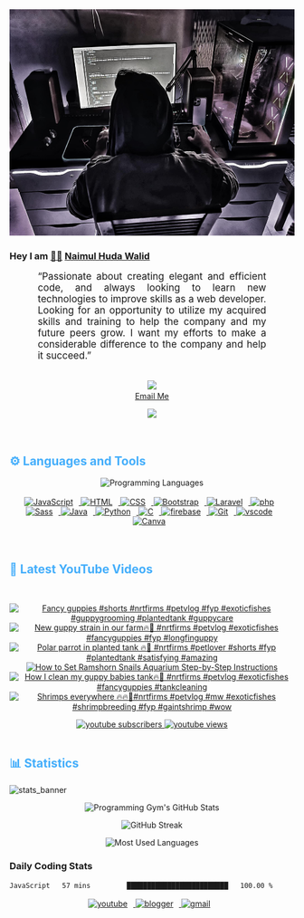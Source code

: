 <!-- ![github_cover_banner](https://www.digitalsolutionservices.com/img/services/web%20development.gif)-->

<div align="center" style="display:block;">
    <img height="400px" width="100%" alt="github cover banner" src="https://raw.githubusercontent.com/NaimulHudaWalid/NaimulHudaWalid/main/272276268_3114779035434264_920860974401480824_n.jpg"/> 
</div>

### Hey I am [👨🏻‍][facebook] [Naimul Huda Walid][youtube]



<p align:"center" style="text-align: justify; margin: 0 50px; font-size: 17px;" >
   “Passionate about creating elegant and efficient code, and always looking to learn new technologies to improve skills as a web developer. Looking for an opportunity to utilize my acquired skills and training to help the company and my future peers grow. I want my efforts to make a considerable difference to the company and help it succeed.”
<br>
<br>
<div align="center">

![](https://visitor-badge.glitch.me/badge?page_id=NaimulHudaWalid)
    <br />
[Email Me](mailto:dev.naimulhuda@gmail.com)
</div>
</p>
<!-- Typing SVG by DenverCoder1 - https://github.com/DenverCoder1/readme-typing-svg -->
<p align="center">
<!--   <a href="https://github.com/DenverCoder1/readme-typing-svg"> -->
    <img src="https://readme-typing-svg.herokuapp.com?color=E22FE4&width=380&height=45&lines=Open-Source+Enthusiast;Learning+In+Public;Empowering+Others;Nice+To+Meet+You+...&center=true"></a>

</p>
<br>
<!-- Languages and Tools -->

<h2 style="color: #44AEFB">⚙️ Languages and Tools</h2>
<div align="center" style="display:block;">
    <img width="100px" alt="Programming Languages" src="https://user-images.githubusercontent.com/78341798/194531121-47b0119a-ce00-439d-b586-125f86acb098.png"/> 
</div>
<br>   
<!-- Icons Resources -->
<!-- https://devicon.dev/ -->
<!-- https://cdn.jsdelivr.net/npm/simple-icons@v3/icons/ -->
<div align="center">
  <a href="https://developer.mozilla.org/en-US/docs/Web/JavaScript" target="_blank" rel="noreferrer">
      <img  alt="JavaScript" height="50px" style="padding-right:10px;" src="https://cdn.jsdelivr.net/gh/devicons/devicon/icons/javascript/javascript-plain.svg"/>
  </a>
  
 
  <a href="https://developer.mozilla.org/en-US/docs/Web/HTML" target="_blank" rel="noreferrer">
      <img  alt="HTML" height="50px" style="padding-right:10px;" src="https://cdn.jsdelivr.net/gh/devicons/devicon/icons/html5/html5-original.svg"/>
  </a>
  <a href="https://developer.mozilla.org/en-US/docs/Web/CSS" target="_blank" rel="noreferrer">
      <img  alt="CSS" height="50px" style="padding-right:10px;" src="https://cdn.jsdelivr.net/gh/devicons/devicon/icons/css3/css3-original.svg"/>
  </a>
  <a href="https://getbootstrap.com/" target="_blank" rel="noreferrer">
      <img  alt="Bootstrap" height="50px" style="padding-right:10px;" src="https://cdn.jsdelivr.net/gh/devicons/devicon/icons/bootstrap/bootstrap-original.svg"/>
  </a> 
  <a href="https://laravel.com/" target="_blank" rel="noreferrer">
      <img  alt="Laravel" height="50px" style="padding-right:10px;" src="https://cdn.jsdelivr.net/gh/devicons/devicon/icons/laravel/laravel-plain.svg"/>
  </a>
  <a href="https://www.php.net/" target="_blank" rel="noreferrer">
      <img  alt="php" height="50px" style="padding-right:10px;" src="https://cdn.jsdelivr.net/gh/devicons/devicon/icons/php/php-original.svg"/>
  </a>
  <a href="https://sass-lang.com/" target="_blank" rel="noreferrer">
      <img  alt="Sass" height="50px" style="padding-right:10px;" src="https://cdn.jsdelivr.net/gh/devicons/devicon/icons/sass/sass-original.svg"/>
  </a>
  <a href="https://www.java.com/en/" target="_blank" rel="noreferrer">
      <img  alt="Java" height="50px" style="padding-right:10px;" src="https://cdn.jsdelivr.net/gh/devicons/devicon/icons/java/java-original.svg"/>
  </a>    
  <a href="https://www.python.org/" target="_blank" rel="noreferrer">
      <img  alt="Python" height="50px" style="padding-right:10px;" src="https://cdn.jsdelivr.net/gh/devicons/devicon/icons/python/python-original.svg"/>
  </a>
  <a href="https://www.cprogramming.com/" target="_blank" rel="noreferrer">
      <img  alt="C" height="50px" style="padding-right:10px;" src="https://cdn.jsdelivr.net/gh/devicons/devicon/icons/c/c-original.svg"/>
  </a>
  
  <a href="https://firebase.google.com/" target="_blank" rel="noreferrer">
      <img  alt="firebase" height="50px" style="padding-right:10px;" src="https://cdn.jsdelivr.net/gh/devicons/devicon/icons/firebase/firebase-plain.svg"/>
  </a>
 
  <a href="https://git-scm.com/" target="_blank" rel="noreferrer">
      <img  alt="Git" height="50px" style="padding-right:10px;" src="https://cdn.jsdelivr.net/gh/devicons/devicon/icons/git/git-original.svg"/>
  </a>
  
  <a href="https://code.visualstudio.com/" target="_blank" rel="noreferrer">
      <img  alt="vscode" height="50px" style="padding-right:10px;"src="https://cdn.jsdelivr.net/gh/devicons/devicon/icons/vscode/vscode-original.svg"/>
  </a>
  <a href="https://www.canva.com/" target="_blank" rel="noreferrer">
      <img  alt="Canva" height="50px" style="padding-right:10px;" src="https://cdn.jsdelivr.net/gh/devicons/devicon/icons/canva/canva-original.svg"/> 
  </a>
</div>
<br>
<br>

<!-- Latest YouTube Videos -->

<h2 style="color: #44AEFB">🎦 Latest YouTube Videos</h2>
<br />

<!-- Resource/Reference: https://github.com/DenverCoder1/github-readme-youtube-cards -->
<div class="youtube videos cards" align="center">

<!-- BEGIN YOUTUBE-CARDS -->
[![Fancy guppies #shorts #nrtfirms #petvlog #fyp #exoticfishes #guppygrooming #plantedtank #guppycare](https://ytcards.demolab.com/?id=5igM2bAxslM&title=Fancy+guppies+%23shorts+%23nrtfirms+%23petvlog+%23fyp+%23exoticfishes+%23guppygrooming+%23plantedtank+%23guppycare&lang=en&timestamp=1707833007&background_color=%230d1117&title_color=%23ffffff&stats_color=%23dedede&max_title_lines=1&width=250&border_radius=5 "Fancy guppies #shorts #nrtfirms #petvlog #fyp #exoticfishes #guppygrooming #plantedtank #guppycare")](https://www.youtube.com/watch?v=5igM2bAxslM)
[![New guppy strain in our farm🔥🖤 #nrtfirms #petvlog #exoticfishes #fancyguppies #fyp #longfinguppy](https://ytcards.demolab.com/?id=1H-f4LVWuGE&title=New+guppy+strain+in+our+farm%F0%9F%94%A5%F0%9F%96%A4+%23nrtfirms+%23petvlog+%23exoticfishes+%23fancyguppies+%23fyp+%23longfinguppy&lang=en&timestamp=1707825361&background_color=%230d1117&title_color=%23ffffff&stats_color=%23dedede&max_title_lines=1&width=250&border_radius=5 "New guppy strain in our farm🔥🖤 #nrtfirms #petvlog #exoticfishes #fancyguppies #fyp #longfinguppy")](https://www.youtube.com/watch?v=1H-f4LVWuGE)
[![Polar parrot in planted tank 🔥🖤 #nrtfirms #petlover #shorts #fyp #plantedtank #satisfying #amazing](https://ytcards.demolab.com/?id=Owj29xA_GLc&title=Polar+parrot+in+planted+tank+%F0%9F%94%A5%F0%9F%96%A4+%23nrtfirms+%23petlover+%23shorts+%23fyp+%23plantedtank+%23satisfying+%23amazing&lang=en&timestamp=1707806178&background_color=%230d1117&title_color=%23ffffff&stats_color=%23dedede&max_title_lines=1&width=250&border_radius=5 "Polar parrot in planted tank 🔥🖤 #nrtfirms #petlover #shorts #fyp #plantedtank #satisfying #amazing")](https://www.youtube.com/watch?v=Owj29xA_GLc)
[![How to Set Ramshorn Snails Aquarium Step-by-Step Instructions](https://ytcards.demolab.com/?id=XmdnN3WDyrs&title=How+to+Set+Ramshorn+Snails+Aquarium+Step-by-Step+Instructions&lang=en&timestamp=1707772942&background_color=%230d1117&title_color=%23ffffff&stats_color=%23dedede&max_title_lines=1&width=250&border_radius=5 "How to Set Ramshorn Snails Aquarium Step-by-Step Instructions")](https://www.youtube.com/watch?v=XmdnN3WDyrs)
[![How I clean my guppy babies tank🔥🖤 #nrtfirms #petvlog #exoticfishes #fancyguppies #tankcleaning](https://ytcards.demolab.com/?id=IES3Jxdijjk&title=How+I+clean+my+guppy+babies+tank%F0%9F%94%A5%F0%9F%96%A4+%23nrtfirms+%23petvlog+%23exoticfishes+%23fancyguppies+%23tankcleaning&lang=en&timestamp=1707749763&background_color=%230d1117&title_color=%23ffffff&stats_color=%23dedede&max_title_lines=1&width=250&border_radius=5 "How I clean my guppy babies tank🔥🖤 #nrtfirms #petvlog #exoticfishes #fancyguppies #tankcleaning")](https://www.youtube.com/watch?v=IES3Jxdijjk)
[![Shrimps everywhere 🔥🔥🖤#nrtfirms #petvlog #mw #exoticfishes #shrimpbreeding #fyp #gaintshrimp #wow](https://ytcards.demolab.com/?id=h6teCPfu9mw&title=Shrimps+everywhere+%F0%9F%94%A5%F0%9F%94%A5%F0%9F%96%A4%23nrtfirms+%23petvlog+%23mw+%23exoticfishes+%23shrimpbreeding+%23fyp+%23gaintshrimp+%23wow&lang=en&timestamp=1707651966&background_color=%230d1117&title_color=%23ffffff&stats_color=%23dedede&max_title_lines=1&width=250&border_radius=5 "Shrimps everywhere 🔥🔥🖤#nrtfirms #petvlog #mw #exoticfishes #shrimpbreeding #fyp #gaintshrimp #wow")](https://www.youtube.com/watch?v=h6teCPfu9mw)
<!-- END YOUTUBE-CARDS -->
</div>

<!-- Begin Youtube Buttons -->
<!-- Resource/Reference:  https://github.com/DenverCoder1/custom-icon-badges -->
<div class="youtube buttons" align="center">
    <a href="https://www.youtube.com/channel/UCa3YaFwzSII0kKg3Nads2dQ"  target="_blank">
        <img alt="youtube subscribers" src="https://img.shields.io/youtube/channel/subscribers/UCa3YaFwzSII0kKg3Nads2dQ?logo=youtube&logoColor=red&style=for-the-badge"/>
    </a> 
    <a href="https://www.youtube.com/channel/UCa3YaFwzSII0kKg3Nads2dQ"  target="_blank">
        <img alt="youtube views" src="https://custom-icon-badges.demolab.com/youtube/channel/views/UCa3YaFwzSII0kKg3Nads2dQ?color=%23E05D44&logo=eye&logoColor=white&style=for-the-badge&labelColor=#555555"/>
    </a> 
</div>
<br>
<!-- End Youtube Buttons -->

<!-- Statistics -->

<h2 style="color: #44AEFB">📊 Statistics</h2>

![stats_banner](https://user-images.githubusercontent.com/78341798/194534778-d662496c-ae00-4e8d-ae9b-b90912054e7f.gif)

<!-- Begin Stats Cards -->
<!-- Resources:  -->
<!-- Github & Languages Stats: https://github.com/naimul15-12090/github-readme-stats --> 
<!-- Streak Stats: https://github.com/denvercoder1/github-readme-streak-stats -->
<!-- Change the value after ?username= to your GitHub username. -->
<div class="stats" align="center">

![Programming Gym's GitHub Stats](https://github-readme-stats.vercel.app/api?username=NaimulHudaWalid&hide=stars&count_private=true&show_icons=true&theme=algolia&border_radius=20)

![GitHub Streak](https://streak-stats.demolab.com?user=NaimulHudaWalid&count_private=true&theme=algolia&border_radius=22)

![Most Used Languages](https://github-readme-stats.vercel.app/api/top-langs/?username=NaimulHudaWalid&langs_count=8&layout=compact&show_icons=true&theme=algolia&border_radius=20)
    
<!-- ![Top Langs](https://github-readme-stats.vercel.app/api/top-langs/?username=naimul15-12090&langs_count=8) -->
<!-- [![Top Langs](https://github-readme-stats.vercel.app/api/top-langs/?username=naimul15-12090&layout=compact)](https://github.com/anuraghazra/github-readme-stats)
 -->
    
</div>
<!--  End Stats Cards -->



### Daily Coding Stats
<!--START_SECTION:waka-->

```txt
JavaScript   57 mins         █████████████████████████   100.00 %
```

<!--END_SECTION:waka-->
<!-- Begin Footer -->
<!-- Icons Resources -->
<!-- https://devicon.dev/ -->
<div class="footer" align="center" style="margin:15px;">
    <a href="https://www.youtube.com/channel/UCa3YaFwzSII0kKg3Nads2dQ" target="_blank">
        <img  style="margin:0 10px 10px 0;" src="https://user-images.githubusercontent.com/78341798/194531650-698ef1b1-9cbd-4b4f-96ef-5a2ec4b5d7e6.svg" alt="youtube" width="40px"/>
    </a>
    <a href="https://www.linkedin.com/in/naimulhudawalid/" target="_blank">
        <img style="margin:0 10px 10px 0;" src="https://user-images.githubusercontent.com/78341798/194531458-b5dfeb1b-bad5-4dfa-909a-2e402262db9a.svg" alt="blogger" width="40px"/>
    </a>
    <a href="mailto:dev.naimulhuda@gmail.com" target="_blank">
        <img style="margin:0 10px 10px 0;" src="https://user-images.githubusercontent.com/78341798/194531383-ddb2b774-5bb9-491c-b601-4a4a7d9792fb.svg" alt="gmail" width="40px"/>
    </a>
</div>
<!-- End Footer -->

[youtube]: https://www.youtube.com/channel/UCa3YaFwzSII0kKg3Nads2dQ
[facebook]: https://www.facebook.com/profile.php?id=100007065945838
